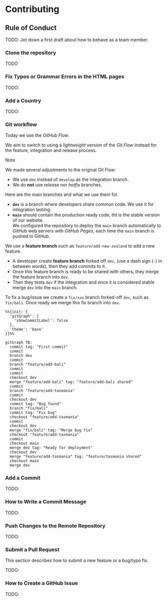 # Contributing

## Rule of Conduct

 TODO: Jot down a first draft about how to behave as a team member.

 ###  Clone the repository

 TODO

### Fix Typos or Grammar Errors in the HTML pages

TODO:

### Add a Country

TODO:

### Git workflow

Today we use the *GitHub Flow*.

We aim to switch to using a *lightweight* version of the *Git Flow* instead for the feature, integration and release process.

> [!NOTE]
> We made several adjustments to the original Git Flow:
>
> - We use `dev` instead of `develop` as the integration branch.
> - We do **not** use *release* nor *hotfix* branches.

Here are the main branches and what we use them for.
- **`dev`** is a branch where developers share common code. We use it for integration testing.
- **`main`** should contain the production ready code, tht is the stable version of our website.  
  We configured the repository to deploy the `main` branch automatically to GitHub web servers with *GitHub Pages*, each time the `main` branch is pushed to GitHub.

We use a **feature branch** such as `feature/add-new-zealand` to add a new feature.  
- A developer create **feature branch** forked off `dev`, (use a dash sign (`-`) in between words), then they add commits to it.  
- Once this feature branch is ready to be shared with others, they merge the feature branch into `dev`.
- Then they tests  `dev` if the integration and once it is considered stable merge `dev` into the `main` branch.

To fix a bug/issue we create a `fix/xxx` branch forked-off `dev`, such as `fix/bali`. Once ready we merge this fix branch into `dev`.

```mermaid
%%{init: {
  'gitGraph': {
    'showCommitLabel': false
  },
  'theme': 'base'
}}%%

gitGraph TB:
  commit tag: "First commit"
  commit
  branch dev
  commit
  branch "feature/add-bali"
  commit
  commit
  checkout dev
  merge "feature/add-bali" tag: "feature/add-bali shared"
  commit
  branch "feature/add-tasmania"
  commit
  checkout dev
  commit tag: "Bug found"
  branch "fix/bali"
  commit tag: "Fix bug"
  checkout "feature/add-tasmania"
  commit
  checkout dev
  merge "fix/bali" tag: "Merge bug fix"
  checkout "feature/add-tasmania"
  commit
  checkout main
  merge dev tag: "Ready for deployment"
  checkout dev
  merge "feature/add-tasmania" tag: "feature/tasmania shared"
  checkout main
  merge dev
```

### Add a Commit

TODO:

### How to Write a Commit Message

TODO:

### Push Changes to the Remote Repository

TODO:

###  Submit a Pull Request

This section describes how to submit a new feature or a bug/typo fix.

TODO:


### How to Create a GitHub Issue

TODO:
